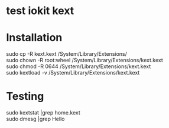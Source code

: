 # test iokit kext

# Installation

sudo cp -R kext.kext /System/Library/Extensions/<br/>
sudo chown -R root:wheel /System/Library/Extensions/kext.kext<br/>
sudo chmod -R 0644 /System/Library/Extensions/kext.kext<br/>
sudo kextload -v /System/Library/Extensions/kext.kext<br/>


# Testing

sudo kextstat |grep home.kext<br/>
sudo dmesg |grep Hello<br/>

